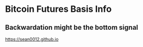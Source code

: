 # Bitcoin Futures Basis Info
## Backwardation might be the bottom signal

https://sean0012.github.io
